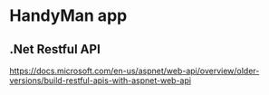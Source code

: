 # HandyMan app

## .Net Restful API 
https://docs.microsoft.com/en-us/aspnet/web-api/overview/older-versions/build-restful-apis-with-aspnet-web-api